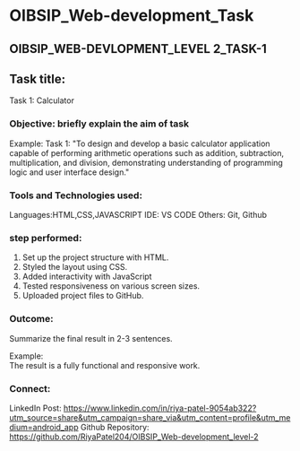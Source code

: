 # OIBSIP_Web-development_Task

## OIBSIP_WEB-DEVLOPMENT_LEVEL 2_TASK-1
## Task title:
Task 1: Calculator 


### Objective: briefly explain the aim of task
Example:
Task 1: "To design and develop a basic calculator application capable of performing arithmetic operations such as addition, subtraction, multiplication, and division, demonstrating understanding of programming logic and user interface design."



### Tools and Technologies used:
Languages:HTML,CSS,JAVASCRIPT
IDE: VS CODE
Others: Git, Github

### step performed:
1. Set up the project structure with HTML.
2. Styled the layout using CSS.
3. Added interactivity with JavaScript 
4. Tested responsiveness on various screen sizes.
5. Uploaded project files to GitHub.

### Outcome:
Summarize the final result in 2-3 sentences.

Example:  
The result is a fully functional and responsive work.

### Connect:
LinkedIn Post: https://www.linkedin.com/in/riya-patel-9054ab322?utm_source=share&utm_campaign=share_via&utm_content=profile&utm_medium=android_app
Github Repository: https://github.com/RiyaPatel204/OIBSIP_Web-development_level-2
